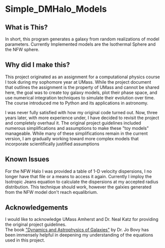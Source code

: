 # Simple_DMHalo_Models

## What is This?
In short, this program generates a galaxy from random realizations of model parameters. Currently Implemented models are the Isothermal Sphere and the NFW sphere. 

## Why did I make this?
This project originated as an assignment for a computational physics course I took during my sophomore year at UMass. While the project document that outlines the assignment is the property of UMass and cannot be shared here, the goal was to create toy galaxy models, plot their phase space, and use numerical integration techniques to simulate their evolution over time. The course introduced me to Python and its applications in astronomy.

I was never fully satisfied with how my original code turned out. Now, three years later, with more experience under, I have decided to revisit the project and completely overhaul it. The original project guidelines included numerous simplifications and assumptions to make these "toy models" manageable. While many of these simplifications remain in the current version, I am gradually working toward more complex models that incorporate scientifically justified assumptions 

## Known Issues
For the NFW Halo I was provided a table of 1-D velocity dispersions, I no longer have that file or a means to access it again. Currently I imploy the Isotropic Jeans equation to calculate the dispersions at my accepted radius distribution. This technique should work, however the galxies generated from the NFW model don't reach equalibrium. 

## Acknowledgements 
I would like to acknowledge UMass Amherst and Dr. Neal Katz for providing the original project guidelines.  
The book ["Dynamics and Astrophysics of Galaxies"](https://galaxiesbook.org/index.html) by Dr. Jo Bovy has been immensely helpful in deepening my understanding of the equations used in this project. 

